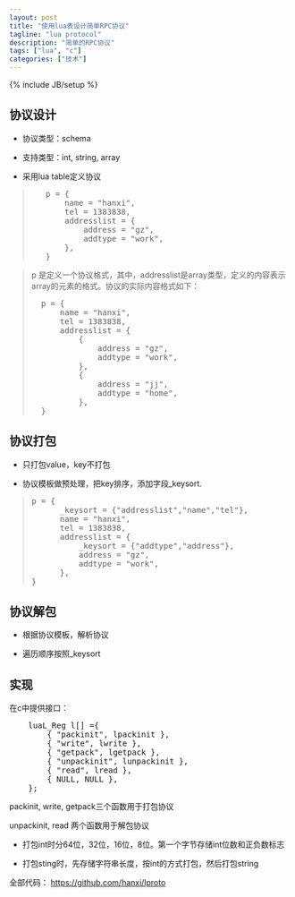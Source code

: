 ```yaml
---
layout: post
title: "使用lua表设计简单RPC协议"
tagline: "lua protocol"
description: "简单的RPC协议"
tags: ["lua", "c"]
categories: ["技术"]
---
```

{% include JB/setup %}


## 协议设计

* 协议类型：schema

* 支持类型：int, string, array

* 采用lua table定义协议

> <pre class="prettyprint lang-lua">
>    p = {
>        name = "hanxi",
>        tel = 1383838,
>        addresslist = {
>            address = "gz",
>            addtype = "work",
>        },
>    }
> </pre>

> p 是定义一个协议格式，其中，addresslist是array类型，定义的内容表示array的元素的格式。协议的实际内容格式如下：
> <pre class="prettyprint lang-lua">
>   p = {
>       name = "hanxi",
>       tel = 1383838,
>       addresslist = {
>           {
>               address = "gz",
>               addtype = "work",
>           },
>           { 
>               address = "jj",
>               addtype = "home", 
>           },
>   }
> </pre>
  
## 协议打包

* 只打包value，key不打包

* 协议模板做预处理，把key排序，添加字段_keysort.

> <pre class="prettyprint lang-lua">
> p = {
>       _keysort = {"addresslist","name","tel"},
>       name = "hanxi",
>       tel = 1383838,
>       addresslist = {
>           _keysort = {"addtype","address"},
>           address = "gz",
>           addtype = "work",
>       },
> }
> </pre>


## 协议解包

* 根据协议模板，解析协议

* 遍历顺序按照_keysort

## 实现

在c中提供接口：

<pre class="prettyprint lang-c">
    luaL_Reg l[] ={
        { "packinit", lpackinit },
        { "write", lwrite },
        { "getpack", lgetpack },
        { "unpackinit", lunpackinit },
        { "read", lread },
        { NULL, NULL },
    };
</pre>

packinit, write, getpack三个函数用于打包协议

unpackinit, read 两个函数用于解包协议

* 打包int时分64位，32位，16位，8位。第一个字节存储int位数和正负数标志

* 打包sting时，先存储字符串长度，按int的方式打包，然后打包string

全部代码： <https://github.com/hanxi/lproto>



